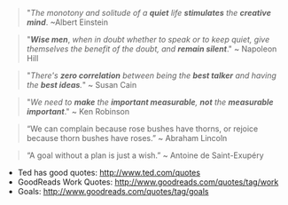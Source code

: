 > "*The monotony and solitude of a **quiet** life
> **stimulates** the **creative mind***. ~Albert Einstein


> "***Wise men***, *when in doubt whether to speak or to keep quiet,
> give themselves the benefit of the doubt, and **remain silent***."
~ Napoleon Hill  


> "*There's **zero correlation** between being
> the **best talker** and having the **best ideas**.*" ~ Susan Cain

> "*We need to **make** the **important measurable**,
> **not** the **measurable important***." ~ Ken Robinson

> “We can complain because rose bushes have thorns,
> or rejoice because thorn bushes have roses.” ~ Abraham Lincoln

> “A goal without a plan is just a wish.” ~ Antoine de Saint-Exupéry

- Ted has good quotes: http://www.ted.com/quotes
- GoodReads Work Quotes: http://www.goodreads.com/quotes/tag/work
- Goals: http://www.goodreads.com/quotes/tag/goals
